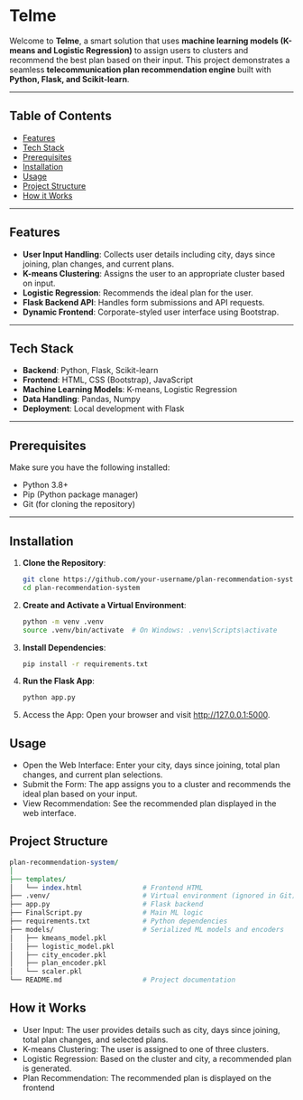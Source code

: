# Telme

Welcome to **Telme**, a smart solution that uses **machine learning models (K-means and Logistic Regression)** to assign users to clusters and recommend the best plan based on their input. This project demonstrates a seamless **telecommunication plan recommendation engine** built with **Python, Flask, and Scikit-learn**.

---

## Table of Contents
- [Features](#features)
- [Tech Stack](#tech-stack)
- [Prerequisites](#prerequisites)
- [Installation](#installation)
- [Usage](#usage)
- [Project Structure](#project-structure)
- [How it Works](#how-it-works)

---

## Features
- **User Input Handling**: Collects user details including city, days since joining, plan changes, and current plans.
- **K-means Clustering**: Assigns the user to an appropriate cluster based on input.
- **Logistic Regression**: Recommends the ideal plan for the user.
- **Flask Backend API**: Handles form submissions and API requests.
- **Dynamic Frontend**: Corporate-styled user interface using Bootstrap.

---

## Tech Stack
- **Backend**: Python, Flask, Scikit-learn
- **Frontend**: HTML, CSS (Bootstrap), JavaScript
- **Machine Learning Models**: K-means, Logistic Regression
- **Data Handling**: Pandas, Numpy
- **Deployment**: Local development with Flask

---

## Prerequisites
Make sure you have the following installed:
- Python 3.8+
- Pip (Python package manager)
- Git (for cloning the repository)

---

## Installation

1. **Clone the Repository**:
   ```bash
   git clone https://github.com/your-username/plan-recommendation-system.git
   cd plan-recommendation-system

2. **Create and Activate a Virtual Environment**:
   ```bash
   python -m venv .venv
   source .venv/bin/activate  # On Windows: .venv\Scripts\activate


3. **Install Dependencies**:
   ```bash
   pip install -r requirements.txt


4. **Run the Flask App**:
   ```bash
   python app.py


5. Access the App: Open your browser and visit http://127.0.0.1:5000.


## Usage
- Open the Web Interface: Enter your city, days since joining, total plan changes, and current plan selections.
- Submit the Form: The app assigns you to a cluster and recommends the ideal plan based on your input.
- View Recommendation: See the recommended plan displayed in the web interface.


## Project Structure
   ```perl
   plan-recommendation-system/
   │
   ├── templates/
   │   └── index.html               # Frontend HTML
   ├── .venv/                       # Virtual environment (ignored in Git)
   ├── app.py                       # Flask backend
   ├── FinalScript.py               # Main ML logic
   ├── requirements.txt             # Python dependencies
   ├── models/                      # Serialized ML models and encoders
   │   ├── kmeans_model.pkl
   │   ├── logistic_model.pkl
   │   ├── city_encoder.pkl
   │   ├── plan_encoder.pkl
   │   └── scaler.pkl
   └── README.md                    # Project documentation
```

## How it Works
- User Input: The user provides details such as city, days since joining, total plan changes, and selected plans.
- K-means Clustering: The user is assigned to one of three clusters.
- Logistic Regression: Based on the cluster and city, a recommended plan is generated.
- Plan Recommendation: The recommended plan is displayed on the frontend

